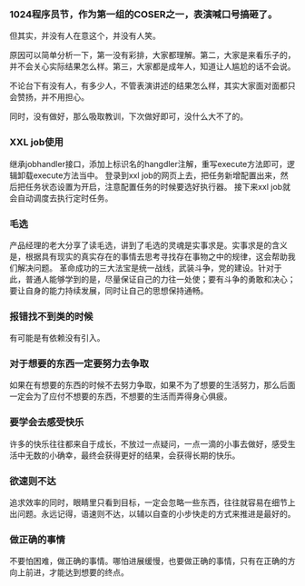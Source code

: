 ### 1024程序员节，作为第一组的COSER之一，表演喊口号搞砸了。
但其实，并没有人在意这个，并没有人笑。

原因可以简单分析一下，第一没有彩排，大家都理解。第二，大家是来看乐子的，并不会关心实际结果怎么样。第三，大家都是成年人，知道让人尴尬的话不会说。

不论台下有没有人，有多少人，不管表演讲述的结果怎么样，其实大家面对面都只会赞扬，并不用担心。

同时，没有做好，那么吸取教训，下次做好即可，没什么大不了的。


### XXL job使用
继承jobhandler接口，添加上标识名的hangdler注解，重写execute方法即可，逻辑卸载execute方法当中。
登录到xxl job的网页上去，把任务新增配置出来，然后把任务状态设置为开启，注意配置任务的时候要选好执行器。
接下来xxl job就会自动调度去执行定时任务。

### 毛选
产品经理的老大分享了读毛选，讲到了毛选的灵魂是实事求是。实事求是的含义是，根据具有现实的真实存在的事情去思考寻找存在事物之中的规律，这会帮助我们解决问题。
革命成功的三大法宝是统一战线，武装斗争，党的建设。针对于此，普通人能够学到的是，尽量保证自己的力往一处使；要有斗争的勇敢和决心；要让自身的能力持续发展，同时让自己的思想保持通畅。

### 报错找不到类的时候
有可能是有依赖没有引入。

### 对于想要的东西一定要努力去争取
如果在有想要的东西的时候不去努力争取，如果不为了想要的生活努力，那么后面一定会为了应付不想要的东西，不想要的生活而弄得身心俱疲。

### 要学会去感受快乐
许多的快乐往往都来自于成长，不放过一点疑问，一点一滴的小事去做好，感受生活中无数的小确幸，最终会获得更好的结果，会获得长期的快乐。

### 欲速则不达
追求效率的同时，眼睛里只看到目标，一定会忽略一些东西，往往就容易在细节上出问题。永远记得，语速则不达，以辅以自查的小步快走的方式来推进是最好的。

### 做正确的事情
不要怕困难，做正确的事情。哪怕进展缓慢，也要做正确的事情，只有在正确的方向上前进，才能达到想要的终点。
